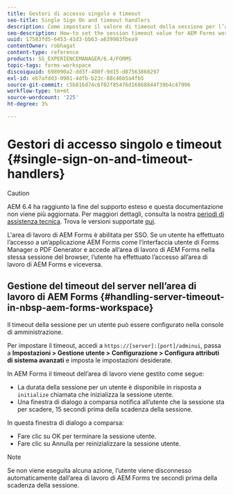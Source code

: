 ```yaml
---
title: Gestori di accesso singolo e timeout
seo-title: Single Sign On and timeout handlers
description: Come impostare il valore di timeout della sessione per l’area di lavoro AEM Forms.
seo-description: How-to set the session timeout value for AEM Forms workspace.
uuid: 17583fd5-6453-41d3-bb63-a639983fbea9
contentOwner: robhagat
content-type: reference
products: SG_EXPERIENCEMANAGER/6.4/FORMS
topic-tags: forms-workspace
discoiquuid: 698990a2-dd3f-480f-9d15-d87563860297
exl-id: eb7afdd3-0901-4dfb-b23c-88c46b5a4fb5
source-git-commit: c5b816d74c6f02f85476d16868844f39b4c47996
workflow-type: tm+mt
source-wordcount: '225'
ht-degree: 3%

---
```


# Gestori di accesso singolo e timeout {#single-sign-on-and-timeout-handlers}

>[!CAUTION]
>
>AEM 6.4 ha raggiunto la fine del supporto esteso e questa documentazione non viene più aggiornata. Per maggiori dettagli, consulta la nostra [periodi di assistenza tecnica](https://helpx.adobe.com/it/support/programs/eol-matrix.html). Trova le versioni supportate [qui](https://experienceleague.adobe.com/docs/).

L&#39;area di lavoro di AEM Forms è abilitata per SSO. Se un utente ha effettuato l’accesso a un’applicazione AEM Forms come l’interfaccia utente di Forms Manager o PDF Generator e accede all’area di lavoro di AEM Forms nella stessa sessione del browser, l’utente ha effettuato l’accesso all’area di lavoro di AEM Forms e viceversa.

## Gestione del timeout del server nell’area di lavoro di AEM Forms {#handling-server-timeout-in-nbsp-aem-forms-workspace}

Il timeout della sessione per un utente può essere configurato nella console di amministrazione.

Per impostare il timeout, accedi a `https://[server]:[port]/adminui`, passa a **Impostazioni > Gestione utente > Configurazione > Configura attributi di sistema avanzati** e imposta le impostazioni desiderate.

In AEM Forms il timeout dell’area di lavoro viene gestito come segue:

* La durata della sessione per un utente è disponibile in risposta a `initialize` chiamata che inizializza la sessione utente.
* Una finestra di dialogo a comparsa notifica all’utente che la sessione sta per scadere, 15 secondi prima della scadenza della sessione.

In questa finestra di dialogo a comparsa:

* Fare clic su OK per terminare la sessione utente.
* Fare clic su Annulla per reinizializzare la sessione utente.

>[!NOTE]
>
>Se non viene eseguita alcuna azione, l’utente viene disconnesso automaticamente dall’area di lavoro di AEM Forms tre secondi prima della scadenza della sessione.

